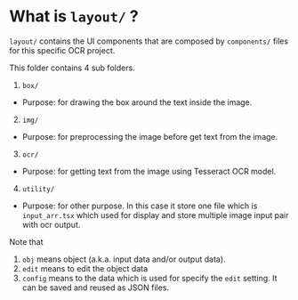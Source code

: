 # What is `layout/` ?

`layout/` contains the UI components that are composed by `components/` files for this specific OCR project.

This folder contains 4 sub folders.
1.  `box/`
-   Purpose: for drawing the box around the text inside the image.
2.  `img/`
-   Purpose: for preprocessing the image before get text from the image.
3.  `ocr/`
-   Purpose: for getting text from the image using Tesseract OCR model.
4.  `utility/`
-   Purpose: for other purpose. In this case it store one file which is `input_arr.tsx` which used for display and store multiple image input pair with ocr output.

Note that
1.  `obj` means object (a.k.a. input data and/or output data).
2.  `edit` means to edit the object data
3.  `config` means to the data which is used for specify the `edit` setting. It can be saved and reused as JSON files.